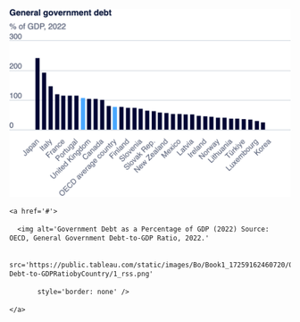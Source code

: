 ![Government Debt Chart](OECD.PNG.png)

<div class='tableauPlaceholder' id='viz1725916286512' style='position: relative'>

  <noscript>

    <a href='#'>

      <img alt='Government Debt as a Percentage of GDP (2022) Source: OECD, General Government Debt-to-GDP Ratio, 2022.' 

           src='https://public.tableau.com/static/images/Bo/Book1_17259162460720/OECD-Debt-to-GDPRatiobyCountry/1_rss.png' 

           style='border: none' />

    </a>

  </noscript>

  <object class='tableauViz' style='display:none;'>

    <param name='host_url' value='https%3A%2F%2Fpublic.tableau.com%2F' />

    <param name='embed_code_version' value='3' />

    <param name='site_root' value='' />

    <param name='name' value='Book1_17259162460720/OECD-Debt-to-GDPRatiobyCountry' />

    <param name='tabs' value='no' />

    <param name='toolbar' value='yes' />

    <param name='static_image' value='https://public.tableau.com/static/images/Bo/Book1_17259162460720/OECD-Debt-to-GDPRatiobyCountry/1.png' />

    <param name='animate_transition' value='yes' />

    <param name='display_static_image' value='yes' />

    <param name='display_spinner' value='yes' />

    <param name='display_overlay' value='yes' />

    <param name='display_count' value='yes' />

    <param name='language' value='en-US' />

    <param name='filter' value='publish=yes' />

  </object>

</div>


<script type='text/javascript'>

  var divElement = document.getElementById('viz1725916286512');

  var vizElement = divElement.getElementsByTagName('object')[0];

  vizElement.style.width='100%';

  vizElement.style.height=(divElement.offsetWidth * 0.75) + 'px';

  var scriptElement = document.createElement('script');

  scriptElement.src = 'https://public.tableau.com/javascripts/api/viz_v1.js';

  vizElement.parentNode.insertBefore(scriptElement, vizElement);

</script>


 




